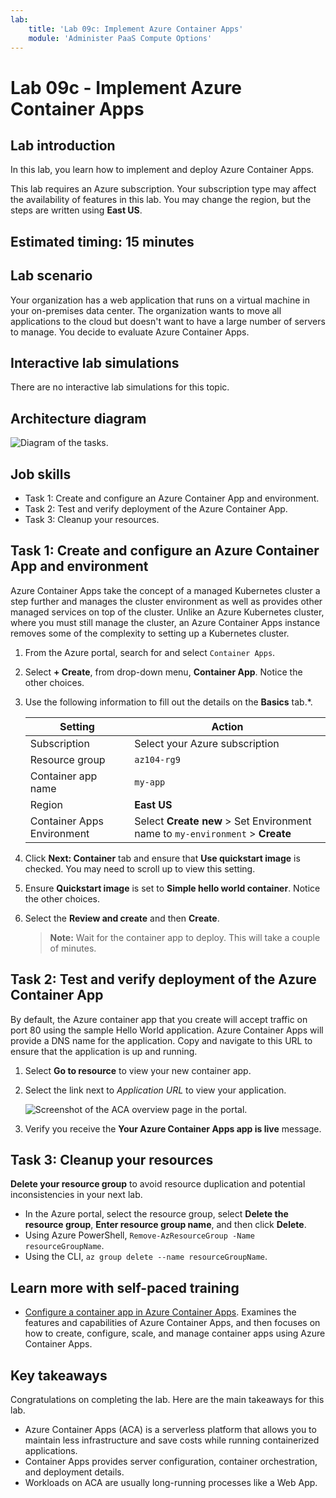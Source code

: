 ```yaml
---
lab:
    title: 'Lab 09c: Implement Azure Container Apps'
    module: 'Administer PaaS Compute Options'
---
```


# Lab 09c - Implement Azure Container Apps

## Lab introduction

In this lab, you learn how to implement and deploy Azure Container Apps.

This lab requires an Azure subscription. Your subscription type may affect the availability of features in this lab. You may change the region, but the steps are written using **East US**.

## Estimated timing: 15 minutes

## Lab scenario

Your organization has a web application that runs on a virtual machine in your on-premises data center. The organization wants to move all applications to the cloud but doesn't want to have a large number of servers to manage. You decide to evaluate Azure Container Apps.

## Interactive lab simulations

There are no interactive lab simulations for this topic. 

## Architecture diagram

![Diagram of the tasks.](../media/az104-lab09b-aca-architecture.png)

## Job skills

- Task 1: Create and configure an Azure Container App and environment.
- Task 2: Test and verify deployment of the Azure Container App.
- Task 3: Cleanup your resources.

## Task 1: Create and configure an Azure Container App and environment

Azure Container Apps take the concept of a managed Kubernetes cluster a step further and manages the cluster environment as well as provides other managed services on top of the cluster. Unlike an Azure Kubernetes cluster, where you must still manage the cluster, an Azure Container Apps instance removes some of the complexity to setting up a Kubernetes cluster.

1. From the Azure portal, search for and select `Container Apps`.

1. Select **+ Create**, from drop-down menu, **Container App**. Notice the other choices. 

1. Use the following information to fill out the details on the **Basics** tab.*.

    | Setting | Action |
    |---|---|
    | Subscription | Select your Azure subscription |
    | Resource group | `az104-rg9` |
    | Container app name |  `my-app` |
    | Region    | **East US** |
    | Container Apps Environment | Select **Create new** > Set Environment name to `my-environment` > **Create** |

1. Click **Next: Container** tab and ensure that **Use quickstart image** is checked. You may need to scroll up to view this setting. 

1. Ensure **Quickstart image** is set to **Simple hello world container**. Notice the other choices. 

1. Select the **Review and create** and then **Create**.

    >**Note:** Wait for the container app to deploy. This will take a couple of minutes. 
 
## Task 2: Test and verify deployment of the Azure Container App

By default, the Azure container app that you create will accept traffic on port 80 using the sample Hello World application. Azure Container Apps will provide a DNS name for the application. Copy and navigate to this URL to ensure that the application is up and running.

1. Select **Go to resource** to view your new container app.

1. Select the link next to *Application URL* to view your application.

    ![Screenshot of the ACA overview page in the portal.](../media/az104-lab09b-aca-overview.png)

1. Verify you receive the **Your Azure Container Apps app is live** message.
   
## Task 3: Cleanup your resources

**Delete your resource group** to avoid resource duplication and potential inconsistencies in your next lab.

+ In the Azure portal, select the resource group, select **Delete the resource group**, **Enter resource group name**, and then click **Delete**.
+ Using Azure PowerShell, `Remove-AzResourceGroup -Name resourceGroupName`.
+ Using the CLI, `az group delete --name resourceGroupName`.


## Learn more with self-paced training

+ [Configure a container app in Azure Container Apps](https://learn.microsoft.com/training/modules/configure-container-app-azure-container-apps/). Examines the features and capabilities of Azure Container Apps, and then focuses on how to create, configure, scale, and manage container apps using Azure Container Apps.


## Key takeaways

Congratulations on completing the lab. Here are the main takeaways for this lab. 

+ Azure Container Apps (ACA) is a serverless platform that allows you to maintain less infrastructure and save costs while running containerized applications.
+ Container Apps provides server configuration, container orchestration, and deployment details. 
+ Workloads on ACA are usually long-running processes like a Web App.

     
